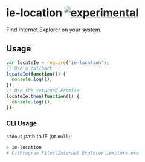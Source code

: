 # ie-location [![experimental](http://badges.github.io/stability-badges/dist/experimental.svg)](http://github.com/badges/stability-badges)

Find Internet Explorer on your system.

## Usage

```js
var locateIe = require('ie-location');
// Use a callback
locateIe(function(l) {
  console.log(l);
});
// Use the returned Promise
locateIe.then(function(l) {
  console.log(l);
});
```

### CLI Usage

`stdout` path to IE (or `null`):
```bash
> ie-location
# C:\Program Files\Internet Explorer\iexplore.exe
```
